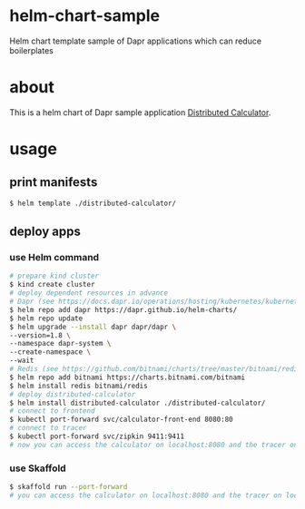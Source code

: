 # helm-chart-sample
Helm chart template sample of Dapr applications which can reduce boilerplates

# about

This is a helm chart of Dapr sample application [Distributed Calculator](https://github.com/dapr/quickstarts/tree/master/distributed-calculator).

# usage

## print manifests

```bash
$ helm template ./distributed-calculator/
```

## deploy apps

### use Helm command

```bash
# prepare kind cluster
$ kind create cluster
# deploy dependent resources in advance
# Dapr (see https://docs.dapr.io/operations/hosting/kubernetes/kubernetes-deploy/#add-and-install-dapr-helm-chart)
$ helm repo add dapr https://dapr.github.io/helm-charts/
$ helm repo update
$ helm upgrade --install dapr dapr/dapr \
--version=1.8 \
--namespace dapr-system \
--create-namespace \
--wait
# Redis (see https://github.com/bitnami/charts/tree/master/bitnami/redis)
$ helm repo add bitnami https://charts.bitnami.com/bitnami
$ helm install redis bitnami/redis
# deploy distributed-calculator
$ helm install distributed-calculator ./distributed-calculator/
# connect to frontend
$ kubectl port-forward svc/calculator-front-end 8080:80
# connect to tracer
$ kubectl port-forward svc/zipkin 9411:9411
# now you can access the calculator on localhost:8080 and the tracer on localhost:9411
```

### use Skaffold

```bash
$ skaffold run --port-forward
# you can access the calculator on localhost:8080 and the tracer on localhost:9411
```
